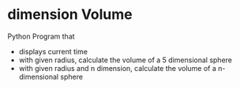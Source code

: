 # dimension Volume
Python Program that
* displays current time
* with given radius, calculate the volume of a 5 dimensional sphere
* with given radius and n dimension, calculate the volume of a n-dimensional sphere
